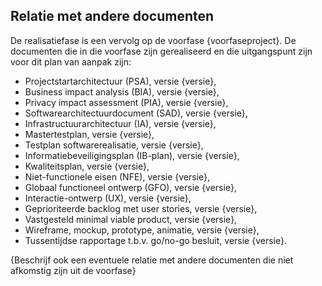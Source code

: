 ## Relatie met andere documenten

De realisatiefase is een vervolg op de voorfase {voorfaseproject}. De documenten die in die voorfase zijn gerealiseerd en die uitgangspunt zijn voor dit plan van aanpak zijn:

* Projectstartarchitectuur (PSA), versie {versie},
* Business impact analysis (BIA), versie {versie},
* Privacy impact assessment (PIA), versie {versie},
* Softwarearchitectuurdocument (SAD), versie {versie},
* Infrastructuurarchitectuur (IA), versie {versie},
* Mastertestplan, versie {versie},
* Testplan softwarerealisatie, versie {versie},
* Informatiebeveiligingsplan (IB-plan), versie {versie},
* Kwaliteitsplan, versie {versie},
* Niet-functionele eisen (NFE), versie {versie},
* Globaal functioneel ontwerp (GFO), versie {versie},
* Interactie-ontwerp (UX), versie {versie},
* Geprioriteerde backlog met user stories, versie {versie},
* Vastgesteld minimal viable product, versie {versie},
* Wireframe, mockup, prototype, animatie, versie {versie},
* Tussentijdse rapportage t.b.v. go/no-go besluit, versie {versie}.

{Beschrijf ook een eventuele relatie met andere documenten die niet afkomstig zijn uit de voorfase}

